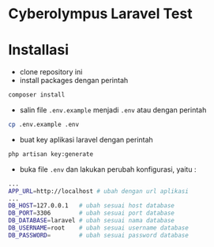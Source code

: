 # Cyberolympus Laravel Test

# Installasi

-   clone repository ini
-   install packages dengan perintah

```bash
composer install
```

-   salin file `.env.example` menjadi `.env` atau dengan perintah

```bash
cp .env.example .env
```

-   buat key aplikasi laravel dengan perintah

```bash
php artisan key:generate
```

-   buka file `.env` dan lakukan perubah konfigurasi, yaitu :

```bash
...
APP_URL=http://localhost # ubah dengan url aplikasi
...
DB_HOST=127.0.0.1   # ubah sesuai host database
DB_PORT=3306        # ubah sesuai port database
DB_DATABASE=laravel # ubah sesuai nama database
DB_USERNAME=root    # ubah sesuai username database
DB_PASSWORD=        # ubah sesuai password database
```
